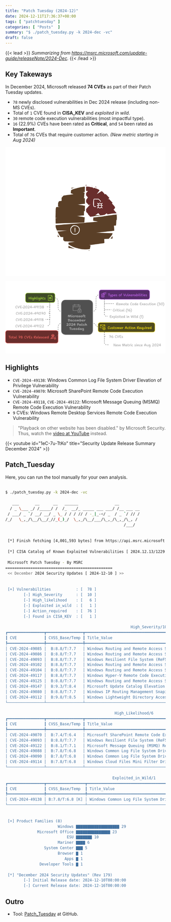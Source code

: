 ```yaml
---
title: "Patch Tuesday (2024-12)"
date: 2024-12-11T17:36:37+08:00
tags: [ "patchtuesday" ]
categories: [ "Posts"  ]
summary: "$ ./patch_tuesday.py -k 2024-dec -vc"
draft: false
---
```

{{< lead >}}
*Summarizing from <https://msrc.microsoft.com/update-guide/releaseNote/2024-Dec>.*
{{< /lead >}}

## Key Takeways

In December 2024, Microsoft released **74 CVEs** as part of their Patch Tuesday updates.

 - `78` newly disclosed vulnerabilities in Dec 2024 release (including non-MS CVEs).
 - Total of `1` CVE found in **CISA_KEV** and *exploited in wild*. 
 - `30` remote code execution vulnerabilities (most impactful type).
 - `16` (22.9%) CVEs have been rated as **Critical**, and `54` been rated as **Important**.
 - Total of `76` CVEs that require customer action. *(New metric starting in Aug 2024)*

![](/posts/2024_dec/dist_2024_dec.png)

![](/posts/2024_dec/highlight_2024_dec.png)

## Highlights

 - `CVE-2024-49138`: Windows Common Log File System Driver Elevation of Privilege Vulnerability
 - `CVE-2024-49070`: Microsoft SharePoint Remote Code Execution Vulnerability
 - `CVE-2024-49118`, `CVE-2024-49122`: Microsoft Message Queuing (MSMQ) Remote Code Execution Vulnerability
 - `9` CVEs: Windows Remote Desktop Services Remote Code Execution Vulnerability

> "Playback on other website has been disabled." by Microsoft Security.
> Thus, watch the [video at YouTube](https://www.youtube.com/watch?v=1eC-7u-TtKo) instead.

{{< youtube id="1eC-7u-TtKo" title="Security Update Release Summary December 2024" >}}

## Patch_Tuesday

Here, you can run the tool manually for your own analysis. 

```bash

$ ./patch_tuesday.py -k 2024-dec -vc

   ___       __      __   ______                __
  / _ \___ _/ /_____/ /  /_  __/_ _____ ___ ___/ /__ ___ __
 / ___/ _ `/ __/ __/ _ \_ / / / // / -_|_-</ _  / _ `/ // /
/_/   \_,_/\__/\__/_//_(_)_/  \_,_/\__/___/\_,_/\_,_/\_, /
                                                    /___/


 [*] Finish fetching [4,001,593 bytes] from https://api.msrc.microsoft.com/cvrf/v3.0/cvrf/2024-dec

 [*] CISA Catalog of Known Exploited Vulnerabilities [ 2024.12.13/1229 ]

 Microsoft Patch Tuesday - By MSRC
===============================================
 << December 2024 Security Updates [ 2024-12-10 ] >>


 [+] Vulnerabilities           : [  78 ]
        [-] High_Severity      : [  10 ]
        [-] High_likelihood    : [   6 ]
        [-] Exploited in_wild  : [   1 ]
        [-] Action_required    : [  76 ]
        [-] Found in CISA_KEV  : [   1 ]

                                                       High_Severity/10
┏━━━━━━━━━━━━━━━━┳━━━━━━━━━━━━━━━━┳━━━━━━━━━━━━━━━━━━━━━━━━━━━━━━━━━━━━━━━━━━━━━━━━━━━━━━━━━━━━━━━━━━━━━━━━━━━━━━━━━━━━━━━━━━┓
┃ CVE            ┃ CVSS_Base/Temp ┃ Title_Value                                                                              ┃
┡━━━━━━━━━━━━━━━━╇━━━━━━━━━━━━━━━━╇━━━━━━━━━━━━━━━━━━━━━━━━━━━━━━━━━━━━━━━━━━━━━━━━━━━━━━━━━━━━━━━━━━━━━━━━━━━━━━━━━━━━━━━━━━┩
│ CVE-2024-49085 │  B:8.8/T:7.7   │ Windows Routing and Remote Access Service (RRAS) Remote Code Execution Vulnerability     │
│ CVE-2024-49086 │  B:8.8/T:7.7   │ Windows Routing and Remote Access Service (RRAS) Remote Code Execution Vulnerability     │
│ CVE-2024-49093 │  B:8.8/T:7.7   │ Windows Resilient File System (ReFS) Elevation of Privilege Vulnerability                │
│ CVE-2024-49102 │  B:8.8/T:7.7   │ Windows Routing and Remote Access Service (RRAS) Remote Code Execution Vulnerability     │
│ CVE-2024-49104 │  B:8.8/T:7.7   │ Windows Routing and Remote Access Service (RRAS) Remote Code Execution Vulnerability     │
│ CVE-2024-49117 │  B:8.8/T:7.7   │ Windows Hyper-V Remote Code Execution Vulnerability                                      │
│ CVE-2024-49125 │  B:8.8/T:7.7   │ Windows Routing and Remote Access Service (RRAS) Remote Code Execution Vulnerability     │
│ CVE-2024-49147 │  B:9.3/T:8.4   │ Microsoft Update Catalog Elevation of Privilege Vulnerability                            │
│ CVE-2024-49080 │  B:8.8/T:7.7   │ Windows IP Routing Management Snapin Remote Code Execution Vulnerability                 │
│ CVE-2024-49112 │  B:9.8/T:8.5   │ Windows Lightweight Directory Access Protocol (LDAP) Remote Code Execution Vulnerability │
└────────────────┴────────────────┴──────────────────────────────────────────────────────────────────────────────────────────┘

                                                High_Likelihood/6
┏━━━━━━━━━━━━━━━━┳━━━━━━━━━━━━━━━━┳━━━━━━━━━━━━━━━━━━━━━━━━━━━━━━━━━━━━━━━━━━━━━━━━━━━━━━━━━━━━━━━━━━━━━━━━━━━━━┓
┃ CVE            ┃ CVSS_Base/Temp ┃ Title_Value                                                                 ┃
┡━━━━━━━━━━━━━━━━╇━━━━━━━━━━━━━━━━╇━━━━━━━━━━━━━━━━━━━━━━━━━━━━━━━━━━━━━━━━━━━━━━━━━━━━━━━━━━━━━━━━━━━━━━━━━━━━━┩
│ CVE-2024-49070 │  B:7.4/T:6.4   │ Microsoft SharePoint Remote Code Execution Vulnerability                    │
│ CVE-2024-49093 │  B:8.8/T:7.7   │ Windows Resilient File System (ReFS) Elevation of Privilege Vulnerability   │
│ CVE-2024-49122 │  B:8.1/T:7.1   │ Microsoft Message Queuing (MSMQ) Remote Code Execution Vulnerability        │
│ CVE-2024-49088 │  B:7.8/T:6.8   │ Windows Common Log File System Driver Elevation of Privilege Vulnerability  │
│ CVE-2024-49090 │  B:7.8/T:6.8   │ Windows Common Log File System Driver Elevation of Privilege Vulnerability  │
│ CVE-2024-49114 │  B:7.8/T:6.8   │ Windows Cloud Files Mini Filter Driver Elevation of Privilege Vulnerability │
└────────────────┴────────────────┴─────────────────────────────────────────────────────────────────────────────┘

                                               Exploited_in_Wild/1
┏━━━━━━━━━━━━━━━━┳━━━━━━━━━━━━━━━━━┳━━━━━━━━━━━━━━━━━━━━━━━━━━━━━━━━━━━━━━━━━━━━━━━━━━━━━━━━━━━━━━━━━━━━━━━━━━━━┓
┃ CVE            ┃ CVSS_Base/Temp  ┃ Title_Value                                                                ┃
┡━━━━━━━━━━━━━━━━╇━━━━━━━━━━━━━━━━━╇━━━━━━━━━━━━━━━━━━━━━━━━━━━━━━━━━━━━━━━━━━━━━━━━━━━━━━━━━━━━━━━━━━━━━━━━━━━━┩
│ CVE-2024-49138 │ B:7.8/T:6.8 [K] │ Windows Common Log File System Driver Elevation of Privilege Vulnerability │
└────────────────┴─────────────────┴────────────────────────────────────────────────────────────────────────────┘


 [+] Product Families (8)
                       Windows ▇▇▇▇▇▇▇▇▇▇▇▇▇▇▇▇▇▇▇ 29
              Microsoft Office ▇▇▇▇▇▇▇▇▇▇▇▇▇▇▇ 23
                           ESU ▇▇▇▇▇▇▇ 10
                       Mariner ▇▇▇▇ 6
                 System Center ▇▇▇ 5
                       Browser ▇ 1
                          Apps ▇ 1
               Developer Tools ▇ 1

 [*] "December 2024 Security Updates" (Rev 179)
        [-] Initial Release date: 2024-12-10T08:00:00
        [-] Current Release date: 2024-12-16T00:00:00

```

## Outro

 - Tool: [Patch_Tuesday](https://github.com/myseq/ms_patch_tuesday) at GitHub.


